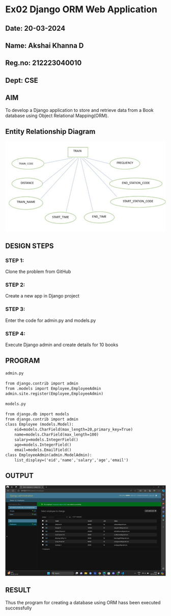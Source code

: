 # Ex02 Django ORM Web Application
## Date: 20-03-2024
## Name: Akshai Khanna D
## Reg.no: 212223040010
## Dept: CSE

## AIM
To develop a Django application to store and retrieve data from a Book database using Object Relational Mapping(ORM).

## Entity Relationship Diagram

![Alt text](<Screenshot Table.png>)

## DESIGN STEPS

### STEP 1:
Clone the problem from GitHub

### STEP 2:
Create a new app in Django project

### STEP 3:
Enter the code for admin.py and models.py

### STEP 4:
Execute Django admin and create details for 10 books

## PROGRAM
```
admin.py

from django.contrib import admin
from .models import Employee,EmployeeAdmin
admin.site.register(Employee,EmployeeAdmin)

models.py

from django.db import models
from django.contrib import admin
class Employee (models.Model):
    eid=models.CharField(max_length=20,primary_key=True)
    name=models.CharField(max_length=100)
    salary=models.IntegerField()
    age=models.IntegerField()
    email=models.EmailField()
class EmployeeAdmin(admin.ModelAdmin):
    list_display=('eid','name','salary','age','email')
```
## OUTPUT

![Alt text](<Screenshot Link.png>)


## RESULT
Thus the program for creating a database using ORM hass been executed successfully
